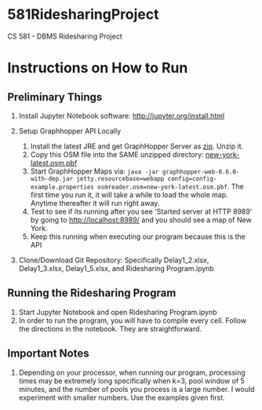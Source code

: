 # 581RidesharingProject
CS 581 - DBMS Ridesharing Project

# Instructions on How to Run

## Preliminary Things
1) Install Jupyter Notebook software: http://jupyter.org/install.html

2) Setup Graphhopper API Locally
   1. Install the latest JRE and get GraphHopper Server as [zip](https://graphhopper.com/public/releases/graphhopper-web-0.6.0-bin.zip). Unzip it. 
   2. Copy this OSM file into the SAME unzipped directory: [new-york-latest.osm.pbf](http://download.geofabrik.de/north-america/us/new-york-latest.osm.pbf)
   3. Start GraphHopper Maps via: `java -jar graphhopper-web-0.6.0-with-dep.jar jetty.resourcebase=webapp config=config-example.properties osmreader.osm=new-york-latest.osm.pbf`. The first time you run it, it will take a while to load the whole map. Anytime thereafter it will run right away.
   4. Test to see if its running after you see 'Started server at HTTP 8989' by going to [http://localhost:8989/](http://localhost:8989/) and you should see a map of New York. 
   5. Keep this running when executing our program because this is the API

3) Clone/Download Git Repository: Specifically Delay1_2.xlsx, Delay1_3.xlsx, Delay1_5.xlsx, and Ridesharing Program.ipynb

## Running the Ridesharing Program
1) Start Jupyter Notebook and open Ridesharing Program.ipynb
2) In order to run the program, you will have to compile every cell. Follow the directions in the notebook. They are straightforward.

## Important Notes
1) Depending on your processor, when running our program, processing times may be extremely long specifically when k=3, pool window of 5 minutes, and the number of pools you process is a large number. I would experiment with smaller numbers. Use the examples given first.

